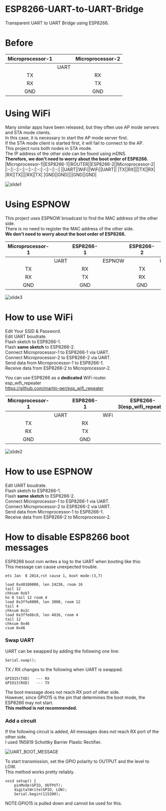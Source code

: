 # ESP8266-UART-to-UART-Bridge

Transparent UART to UART Bridge using ESP8266.   

# Before   

|Microprocessor-1||Microprocessor-2|
|:-:|:-:|:-:|
||UART||
|TX||RX|
|RX||TX|
|GND||GND|

# Using WiFi   
Many similar apps have been released, but they often use AP mode servers and STA mode clients.   
In this case, it is necessary to start the AP mode server first.   
If the STA mode client is started first, it will fail to connect to the AP.   
This project runs both nodes in STA mode.   
The IP address of the other side can be found using mDNS.   
__Therefore, we don't need to worry about the boot order of ESP8266.__   
|Microprocessor-1||ESP8266-1||ROUTER||ESP8266-2||Microprocessor-2|
|:-:|:-:|:-:|:-:|:-:|:-:|:-:|:-:|:-:|
||UART||WiFi||WiFi||UART||
|TX||RX||||TX||RX|
|RX||TX||||RX||TX|
|GND||GND||||GND||GND|

![slide1](https://user-images.githubusercontent.com/6020549/220303303-9f0e7907-5a2e-4ab1-809d-78cd3b64897e.JPG)



# Using ESPNOW   
This project uses ESPNOW broadcast to find the MAC address of the other side.   
There is no need to register the MAC address of the other side.   
__We don't need to worry about the boot order of ESP8266.__   

|Microprocessor-1||ESP8266-1||ESP8266-2||Microprocessor-2|
|:-:|:-:|:-:|:-:|:-:|:-:|:-:|
||UART||ESPNOW||UART||
|TX||RX||TX||RX|
|RX||TX||RX||TX|
|GND||GND||GND||GND|

![slide3](https://user-images.githubusercontent.com/6020549/220303392-85d6e234-8dc1-48c5-b0ba-ab3978840c12.JPG)


# How to use WiFi  
Edit Your SSID & Password.   
Edit UART boudrate.   
Flash sketch to ESP8266-1.   
Flash __same sketch__ to ESP8266-2.   
Connect Microprocessor-1 to ESP8266-1 via UART.   
Connect Microprocessor-2 to ESP8266-2 via UART.   
Send data from Microprocessor-1 to ESP8266-1.   
Receive data from ESP8266-2 to Microprocessor-2.   


You can use ESP8266 as a __dedicated__ WiFi router.   
esp_wifi_repeater   
https://github.com/martin-ger/esp_wifi_repeater   

|Microprocessor-1||ESP8266-1||ESP8266-3(esp_wifi_repeater)||ESP8266-2||Microprocessor-2|
|:-:|:-:|:-:|:-:|:-:|:-:|:-:|:-:|:-:|
||UART||WiFi||WiFi||UART||
|TX||RX||||TX||RX|
|RX||TX||||RX||TX|
|GND||GND||||GND||GND|

![slide2](https://user-images.githubusercontent.com/6020549/220303636-3bda6f4c-0e68-450e-b434-d53a35f08c46.JPG)

# How to use ESPNOW  
Edit UART boudrate.   
Flash sketch to ESP8266-1.   
Flash __same sketch__ to ESP8266-2.   
Connect Microprocessor-1 to ESP8266-1 via UART.   
Connect Microprocessor-2 to ESP8266-2 via UART.   
Send data from Microprocessor-1 to ESP8266-1.   
Receive data from ESP8266-2 to Microprocessor-2.   


# How to disable ESP8266 boot messages
ESP8266 boot rom writes a log to the UART when booting like this:   
This message can cause unexpected trouble.   

```
ets Jan  8 2014,rst cause 1, boot mode:(3,7)

load 0x40100000, len 24236, room 16
tail 12
chksum 0xb7
ho 0 tail 12 room 4
load 0x3ffe8000, len 3008, room 12
tail 4
chksum 0x2c
load 0x3ffe8bc0, len 4816, room 4
tail 12
chksum 0x46
csum 0x46
```

### Swap UART
UART can be swapped by adding the following one line:
```
Serial.swap();   
```
TX / RX changes to the following when UART is swapped.
```
GPIO15(TXD)   --- RX
GPIO13(RXD)   --- TX
```
The boot message does not reach RX port of other side.   
However, since GPIO15 is the pin that determines the boot mode, the ESP8266 may not start.   
__This method is not recommended.__   

### Add a circuit
If the following circuit is added, All messages does not reach RX port of the other side.   
I used 1N5819 Schottky Barrier Plastic Rectifier.   

![UART_BOOT_MESSAGE](https://user-images.githubusercontent.com/6020549/74654209-28084e80-51cd-11ea-8af5-d0c03551a484.jpg)

To start transmission, set the GPIO polarity to OUTPUT and the level to LOW.   
This method works pretty reliably.   
```
void setup() {
	pinMode(GPIO, OUTPUT);
	digitalWrite(GPIO, LOW);
	Serial.begin(115200);
```

NOTE:GPIO15 is pulled down and cannot be used for this.   


